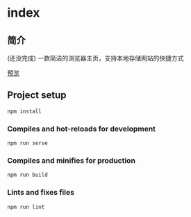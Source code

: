 # index

## 简介

(还没完成)
一款简洁的浏览器主页，支持本地存储网站的快捷方式

[预览](./dist/index.html)

## Project setup
```
npm install
```

### Compiles and hot-reloads for development
```
npm run serve
```

### Compiles and minifies for production
```
npm run build
```

### Lints and fixes files
```
npm run lint
```